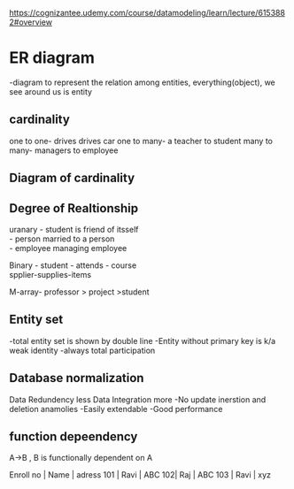 https://cognizantee.udemy.com/course/datamodeling/learn/lecture/6153882#overview



# ER diagram 
-diagram to represent the relation among entities, everything(object), we see around us is entity  

## cardinality
one to one- drives drives car 
one to many- a teacher to student 
many to many- managers to employee

## Diagram of cardinality


## Degree of Realtionship
uranary - student is friend of itsself  
        - person married to a person  
        - employee managing employee  


Binary - 
student -  attends - course  
spplier-supplies-items  

M-array- 
professor > project >student
## Entity set 
-total entity set is shown by double line
-Entity without primary key is k/a weak identity
        -always total participation


## Database normalization
Data Redundency less
Data Integration more 
 -No update inerstion and deletion anamolies
 -Easily extendable
 -Good performance 

 ## function depeendency

 A->B , B is functionally  dependent on A

 Enroll no | Name | adress 
 101 | Ravi | ABC
 102| Raj | ABC
 103 | Ravi | xyz